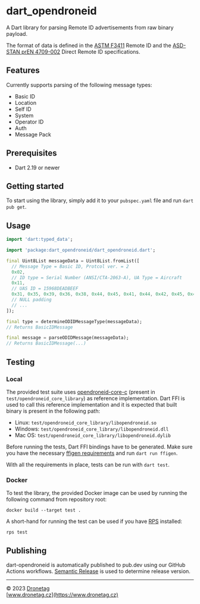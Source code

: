 # dart_opendroneid

A Dart library for parsing Remote ID advertisements from raw binary payload.

The format of data is defined in the [ASTM F3411](https://www.astm.org/f3411-22a.html) Remote ID and the [ASD-STAN prEN 4709-002](http://asd-stan.org/downloads/asd-stan-pren-4709-002-p1/) Direct Remote ID specifications.

## Features

Currently supports parsing of the following message types:
- Basic ID
- Location
- Self ID
- System
- Operator ID
- Auth
- Message Pack


## Prerequisites

- Dart 2.19 or newer

## Getting started

To start using the library, simply add it to your `pubspec.yaml` file and run `dart pub get`.

## Usage

```dart
import 'dart:typed_data';

import 'package:dart_opendroneid/dart_opendroneid.dart';

final Uint8List messageData = Uint8List.fromList([
  // Message Type = Basic ID, Protcol ver. = 2
  0x02,
  // ID type = Serial Number (ANSI/CTA-2063-A), UA Type = Aircraft
  0x11,
  // UAS ID = 15968DEADBEEF
  0x31, 0x35, 0x39, 0x36, 0x38, 0x44, 0x45, 0x41, 0x44, 0x42, 0x45, 0x45, 0x46,
  // NULL padding
  // ...
]);

final type = determineODIDMessageType(messageData);
// Returns BasicIDMessage

final message = parseODIDMessage(messageData);
// Returns BasicIDMessage(...)
```


## Testing

### Local

The provided test suite uses [opendroneid-core-c](https://github.com/opendroneid/opendroneid-core-c) (present in `test/opendroneid_core_library`) as reference implementation. Dart FFI is used to call this reference implementation and it is expected that built binary is present in the following path:

- Linux: `test/opendroneid_core_library/libopendroneid.so`
- Windows: `test/opendroneid_core_library/libopendroneid.dll`
- Mac OS: `test/opendroneid_core_library/libopendroneid.dylib`

Before running the tests, Dart FFI bindings have to be generated. Make sure you have the necessary [ffigen requirements](https://pub.dev/packages/ffigen) and run `dart run ffigen`.

With all the requirements in place, tests can be run with `dart test`.
### Docker

To test the library, the provided Docker image can be used by running the following command from repository root:
```
docker build --target test .
```

A short-hand for running the test can be used if you have [RPS](https://pub.dev/packages/rps) installed:
```
rps test
```

## Publishing

dart-opendroneid is automatically published to pub.dev using our GitHub Actions workflows.
[Semantic Release](https://semantic-release.gitbook.io/semantic-release/) is used to determine release version.

---

&copy; 2023 [Dronetag](https://www.dronetag.cz)  
[www.dronetag.cz](https://www.dronetag.cz) 